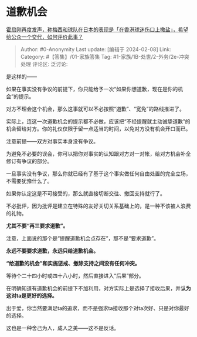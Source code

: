 # 道歉机会
[霍启刚再度发声，称梅西和球队在日本的表现是「在香港球迷伤口上撒盐」，希望给公众一个交代，如何评价此事？](https://www.zhihu.com/question/643471388/answer/3390722136)

> Author: #0-Anonymity
> Last update: [编辑于 2024-02-08]
> Link:
> Category:  #【答集】/01-家族答集 
> Tag: #1-家族/1B-处世/2-外务/2e-冲突处理 
> 评论区:
> 泛讨论:

是这样的——

如果在事实没有争议的前提下，你只能给予一次“如果你想道歉，现在是你的机会”的提示。

对方不理会这个机会，那么这事就可以不必按照“道歉”、“宽免”的路线推进了。

实际上，连这一次道歉机会的提示都不必做，应该把“不经提醒就主动诚挚道歉”的机会留给对方。你的礼仪仅限于留一点适当的时间，以免对方没有机会开口而已。

注意前提——双方对事实本身没有争议。

为避免不必要的误会，你可以把你对事实的认知跟对方对一对帐，给对方机会补全修订有争议的部分。

一旦事实没有争议，那么你就已经有了基于这个事实做任何自由处置的完全立场，不需要犹豫什么了。

如果你认定这是不可接受的，那么就直接切断交往、撤回支持就行了。

不必批评，因为批评是建立在特殊的友好关切关系基础上的，是一种不该被人浪费的礼物。

**尤其不要“再三要求道歉”。**

注意，上面说的那个是“提醒道歉机会点存在”，那不是“要求道歉”。

**永远不要要求道歉，永远只给道歉机会。**

**“给道歉的机会”和实施惩戒、撤除支持之间没有任何冲突。**

等待个二十四小时或四十八小时，然后直接进入“后果”部分。

在明确知道有道歉机会的前提下不加利用，对方实际上是选择了接收后果，并**认为这对ta是更好的选择。**

出于爱，你当然要满足ta的追求，而不是强求ta接收那个对ta次好、只是对你最好的选择。

这也是一种舍己为人，成人之美——这不是反话。
